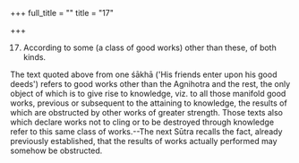 +++
full_title = ""
title = "17"

+++


17. According to some (a class of good works) other than these, of both kinds.

The text quoted above from one śākhā ('His friends enter upon his good deeds') refers to good works other than the Agnihotra and the rest, the only object of which is to give rise to knowledge, viz. to all those manifold good works, previous or subsequent to the attaining to knowledge, the results of which are obstructed by other works of greater strength. Those texts also which declare works not to cling or to be destroyed through knowledge refer to this same class of works.--The next Sūtra recalls the fact, already previously established, that the results of works actually performed may somehow be obstructed.

